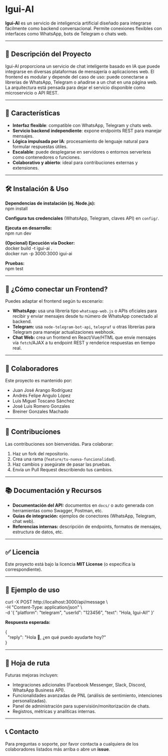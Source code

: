 # Igui-AI

**Igui-AI** es un servicio de inteligencia artificial diseñado para integrarse fácilmente como backend conversacional. Permite conexiones flexibles con interfaces como WhatsApp, bots de Telegram o chats web.

---

## 📌 Descripción del Proyecto

Igui-AI proporciona un servicio de chat inteligente basado en IA que puede integrarse en diversas plataformas de mensajería o aplicaciones web. El frontend es modular y depende del caso de uso: puede conectarse a librerías de WhatsApp, Telegram o añadirse a un chat en una página web. La arquitectura está pensada para dejar el servicio disponible como microservicio o API REST.

---

## 🚀 Características

- **Interfaz flexible**: compatible con WhatsApp, Telegram y chats web.  
- **Servicio backend independiente**: expone endpoints REST para manejar mensajes.  
- **Lógica impulsada por IA**: procesamiento de lenguaje natural para formular respuestas útiles.  
- **Escalable**: puede desplegarse en servidores o entornos serverless como contenedores o funciones.  
- **Colaborativo y abierto**: ideal para contribuciones externas y extensiones.  

---

## 🛠️ Instalación & Uso  

**Dependencias de instalación (ej. Node.js):**  
npm install  

**Configura tus credenciales** (WhatsApp, Telegram, claves API) en `config/`.  

**Ejecuta en desarrollo:**  
npm run dev  

**(Opcional) Ejecución vía Docker:**  
docker build -t igui-ai .  
docker run -p 3000:3000 igui-ai  

**Pruebas:**  
npm test  

---

## 🧠 ¿Cómo conectar un Frontend?  

Puedes adaptar el frontend según tu escenario:  

- **WhatsApp:** usa una librería tipo `whatsapp-web.js` o APIs oficiales para recibir y enviar mensajes desde tu número de WhatsApp conectado al backend.  
- **Telegram:** usa `node-telegram-bot-api`, `telegraf` u otras librerías para Telegram para manejar actualizaciones webhook.  
- **Chat Web:** crea un frontend en React/Vue/HTML que envíe mensajes vía `fetch`/AJAX a tu endpoint REST y renderice respuestas en tiempo real.  

---

## 👥 Colaboradores  

Este proyecto es mantenido por:  

- Juan José Arango Rodríguez  
- Andrés Felipe Angulo López  
- Luis Miguel Toscano Sánchez  
- José Luis Romero Gonzales  
- Breiner Gonzales Machado  

---

## 📝 Contribuciones  

Las contribuciones son bienvenidas. Para colaborar:  

1. Haz un fork del repositorio.  
2. Crea una rama (`feature/tu-nueva-funcionalidad`).  
3. Haz cambios y asegúrate de pasar las pruebas.  
4. Envía un Pull Request describiendo tus cambios.  


---

## 📚 Documentación y Recursos  

- **Documentación del API:** documentos en `docs/` o auto generada con herramientas como Swagger, Postman, etc.  
- **Guías de integración:** ejemplos de conectores (WhatsApp, Telegram, chat web).  
- **Referencias internas:** descripción de endpoints, formatos de mensajes, estructura de datos, etc.  

---

## ✅ Licencia  

Este proyecto está bajo la licencia **MIT License** (o especifica la correspondiente).  

---

## 🧪 Ejemplo de uso  

curl -X POST http://localhost:3000/api/message \  
-H "Content-Type: application/json" \  
-d '{ "platform": "telegram", "userId": "123456", "text": "Hola, Igui-AI!" }'  

**Respuesta esperada:**  

{  
&nbsp;&nbsp;"reply": "Hola 👋, ¿en qué puedo ayudarte hoy?"  
}  

---

## 🎯 Hoja de ruta  

Futuras mejoras incluyen:  

- Integraciones adicionales (Facebook Messenger, Slack, Discord, WhatsApp Business API).  
- Funcionalidades avanzadas de PNL (análisis de sentimiento, intenciones personalizadas).  
- Panel de administración para supervisión/monitorización de chats.  
- Registros, métricas y analíticas internas.  

---

## 📞 Contacto  

Para preguntas o soporte, por favor contacta a cualquiera de los colaboradores listados más arriba o abre un **issue**.  
